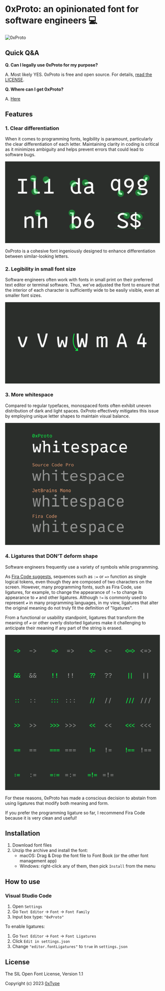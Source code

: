# 0xProto: an opinionated font for software engineers 💻

![0xProto](./images/hero.gif)

## Quick Q&A

**Q. Can I legally use 0xProto for my purpose?**

A. Most likely YES. 0xProto is free and open source. For details, [read the LICENSE](./LICENSE).

**Q. Where can I get 0xProto?**

A. [Here](https://github.com/0xType/0xProto/releases)

## Features

### 1. Clear differentiation

When it comes to programming fonts, legibility is paramount, particularly the clear differentiation of each letter.
Maintaining clarity in coding is critical as it minimizes ambiguity and helps prevent errors that could lead to software bugs.

![Distinction](./images/distinction.png)

0xProto is a cohesive font ingeniously designed to enhance differentiation between similar-looking letters.

### 2. Legibility in small font size

Software engineers often work with fonts in small print on their preferred text editor or terminal software. Thus, we've adjusted the font to ensure that the interior of each character is sufficiently wide to be easily visible, even at smaller font sizes.

![Legibility in small font size](./images/legibility.png)

### 3. More whitespace

Compared to regular typefaces, monospaced fonts often exhibit uneven distribution of dark and light spaces. 0xProto effectively mitigates this issue by employing unique letter shapes to maintain visual balance.

![More whitespace](./images/whitespace.png)

### 4. Ligatures that DON'T deform shape

Software engineers frequently use a variety of symbols while programming.

As [Fira Code suggests](https://github.com/tonsky/FiraCode#problem), sequences such as `:=` or `=>` function as single logical tokens, even though they are composed of two characters on the screen.
However, many programming fonts, such as Fira Code, use ligatures, for example, to change the appearance of `!=` to change its appearance to `≠` and other ligatures. Although `!=` is commonly used to represent `≠` in many programming languages, in my view, ligatures that alter the original meaning do not truly fit the definition of "ligatures".

From a functional or usability standpoint, ligatures that transform the meaning of `≠` or other overly distorted ligatures make it challenging to anticipate their meaning if any part of the string is erased.

![Ligatures that DON'T deform shape](./images/ligatures.png)

For these reasons, 0xProto has made a conscious decision to abstain from using ligatures that modify both meaning and form.

If you prefer the programming ligature so far, I recommend Fira Code because it is very clean and useful!

## Installation

1. Download font files
1. Unzip the archive and install the font:
    - macOS: Drag & Drop the font file to Font Book (or the other font management app)
    - Windows: right-click any of them, then pick `Install` from the menu

## How to use

### Visual Studio Code

1. Open `Settings`
1. Go `Text Editor` -> `Font` -> `Font Family`
1. Input box type: `"0xProto"`

To enable ligatures:

1. Go `Text Editor` -> `Font` -> `Font Ligatures`
1. Click `Edit in settings.json`
1. Change `"editor.fontLigatures"` to `true` in `settings.json`

## License

The SIL Open Font License, Version 1.1

Copyright (c) 2023 [0xType](https://0xtype.dev)

